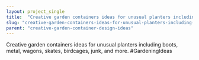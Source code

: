 ```yaml
---
layout: project_single
title:  "Creative garden containers ideas for unusual planters including boots, metal, wagons, skates, birdcages, junk, and more. #GardeningIdeas"
slug: "creative-garden-containers-ideas-for-unusual-planters-including-boots-metal-wagons-skates-birdcages-junk-and"
parent: "creative-garden-container-design-ideas"
---
```

Creative garden containers ideas for unusual planters including boots, metal, wagons, skates, birdcages, junk, and more. #GardeningIdeas